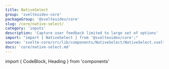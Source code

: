 ```yaml
---
title: NativeSelect
group: 'svelteuidev-core'
packageGroup: '@svelteuidev/core'
slug: /core/native-select/
category: 'inputs'
description: 'Capture user feedback limited to large set of options'
import: "import { NativeSelect } from '@svelteuidev/core';"
source: 'svelte-core/src/lib/components/NativeSelect/NativeSelect.svelte'
docs: 'core/native-select.md'
---
```


import { CodeBlock, Heading } from 'components'

<Heading />
